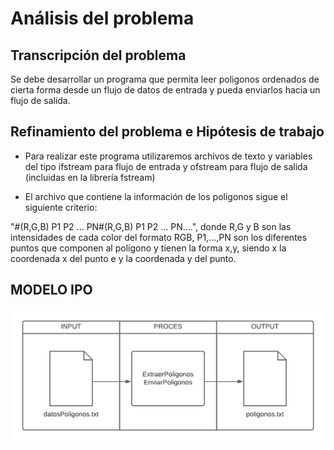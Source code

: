 # Análisis del problema

## Transcripción del problema

Se debe desarrollar un programa que permita leer poligonos ordenados de cierta forma desde un flujo de datos de entrada y pueda enviarlos hacia un flujo de salida.

## Refinamiento del problema e Hipótesis de trabajo

- Para realizar este programa utilizaremos archivos de texto y variables del tipo ifstream para flujo de entrada y ofstream para flujo de salida (incluidas en la librería fstream)

- El archivo que contiene la información de los poligonos sigue el siguiente criterio:

"#(R,G,B) P1 P2 ... PN#(R,G,B) P1 P2 ... PN....", donde R,G y B son las intensidades de cada color del formato RGB, P1,...,PN son los diferentes puntos que componen al poligono y tienen la forma x,y, siendo x la coordenada x del punto e y la coordenada y del punto.

## MODELO IPO 

![Modelo IPO](https://raw.githubusercontent.com/josefranwagner/AED/master/PoligonoFlujo/modeloIPO.PNG)






